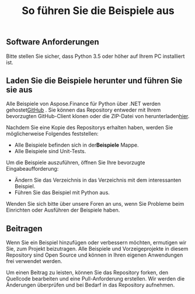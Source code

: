 ﻿---
title: So führen Sie die Beispiele aus
type: docs
weight: 70
url: /de/python-net/how-to-run-the-examples/
description: Laden Sie die Python Finance Bibliothek API Beispiele von GitHub herunter und führen Sie sie aus
---
## **Software Anforderungen**
Bitte stellen Sie sicher, dass Python 3.5 oder höher auf Ihrem PC installiert ist.

## **Laden Sie die Beispiele herunter und führen Sie sie aus**
 Alle Beispiele von Aspose.Finance für Python über .NET werden gehostet[GitHub](https://github.com/aspose-finance/Aspose.Finance-for-Python-via.NET) . Sie können das Repository entweder mit Ihrem bevorzugten GitHub-Client klonen oder die ZIP-Datei von herunterladen[hier](https://github.com/aspose-finance/Aspose.Finance-for-Python-via.NET/archive/master.zip).

Nachdem Sie eine Kopie des Repositorys erhalten haben, werden Sie möglicherweise Folgendes feststellen:
-  Alle Beispiele befinden sich in der**Beispiele** Mappe.
- Alle Beispiele sind Unit-Tests.

Um die Beispiele auszuführen, öffnen Sie Ihre bevorzugte Eingabeaufforderung:
- Ändern Sie das Verzeichnis in das Verzeichnis mit dem interessanten Beispiel.
- Führen Sie das Beispiel mit Python aus.

Wenden Sie sich bitte über unsere Foren an uns, wenn Sie Probleme beim Einrichten oder Ausführen der Beispiele haben.
## **Beitragen**
Wenn Sie ein Beispiel hinzufügen oder verbessern möchten, ermutigen wir Sie, zum Projekt beizutragen. Alle Beispiele und Vorzeigeprojekte in diesem Repository sind Open Source und können in Ihren eigenen Anwendungen frei verwendet werden.

Um einen Beitrag zu leisten, können Sie das Repository forken, den Quellcode bearbeiten und eine Pull-Anforderung erstellen. Wir werden die Änderungen überprüfen und bei Bedarf in das Repository aufnehmen.
